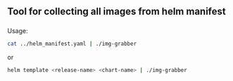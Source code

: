 ## Tool for collecting all images from helm manifest
###
Usage:
```bash
cat ../helm_manifest.yaml | ./img-grabber
```
or
```bash
helm template <release-name> <chart-name> | ./img-grabber
```

